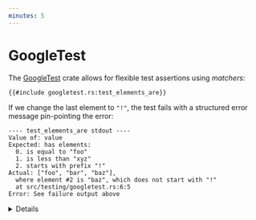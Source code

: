 ```yaml
---
minutes: 5
---
```


# GoogleTest

The [GoogleTest](https://docs.rs/googletest/) crate allows for flexible test
assertions using _matchers_:

```rust,ignore
{{#include googletest.rs:test_elements_are}}
```

If we change the last element to `"!"`, the test fails with a structured error
message pin-pointing the error:

<!-- mdbook-xgettext: skip -->

```text
---- test_elements_are stdout ----
Value of: value
Expected: has elements:
  0. is equal to "foo"
  1. is less than "xyz"
  2. starts with prefix "!"
Actual: ["foo", "bar", "baz"],
  where element #2 is "baz", which does not start with "!"
  at src/testing/googletest.rs:6:5
Error: See failure output above
```

<details>

- GoogleTest is not part of the Rust Playground, so you need to run this example
  in a local environment. Use `cargo add googletest` to quickly add it to an
  existing Cargo project.

- The `use googletest::prelude::*;` line imports a number of
  [commonly used macros and types][prelude].

- This just scratches the surface, there are many builtin matchers. Consider
  going through the first chapter of
  ["Advanced testing for Rust applications"](https://rust-exercises.com/advanced-testing/),
  a self-guided Rust course: it provides a guided introduction to the library,
  with exercises to help you get comfortable with `googletest` macros, its
  matchers and its overall philosophy.

- A particularly nice feature is that mismatches in multi-line strings are shown
  as a diff:

```rust,ignore
{{#include googletest.rs:test_multiline_string_diff}}
```

shows a color-coded diff (colors not shown here):

<!-- mdbook-xgettext: skip -->

```text
    Value of: haiku
Expected: is equal to "Memory safety found,\nRust's silly humor guides the way,\nSecure code you'll write."
Actual: "Memory safety found,\nRust's strong typing guides the way,\nSecure code you'll write.",
  which isn't equal to "Memory safety found,\nRust's silly humor guides the way,\nSecure code you'll write."
Difference(-actual / +expected):
 Memory safety found,
-Rust's strong typing guides the way,
+Rust's silly humor guides the way,
 Secure code you'll write.
  at src/testing/googletest.rs:17:5
```

- The crate is a Rust port of
  [GoogleTest for C++](https://google.github.io/googletest/).

[prelude]: https://docs.rs/googletest/latest/googletest/prelude/index.html

</details>
